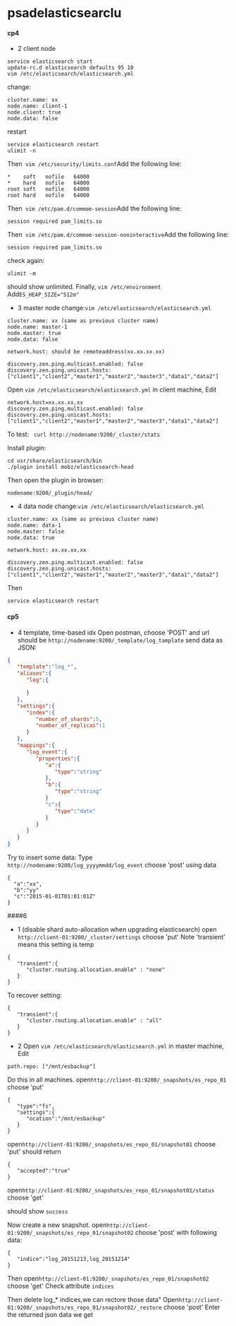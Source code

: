 # psadelasticsearclu



#### cp4
- 2 client node
```
service elasticsearch start
update-rc.d elasticsearch defaults 95 10
vim /etc/elasticsearch/elasticsearch.yml
```
change:
```
cluster.name: xx
node.name: client-1
node.client: true
node.data: false
```
restart
```
service elasticsearch restart
ulimit -n

```
Then``` vim /etc/security/limits.conf```Add the following line:
```
*    soft   nofile   64000
*    hard   nofile   64000
root soft   nofile   64000
root hard   nofile   64000
```
Then``` vim /etc/pam.d/commom-session```Add the following line:
```
session required pam_limits.so
```
Then``` vim /etc/pam.d/commom-session-noninteractive```Add the following line:
```
session required pam_limits.so
```
check again:
```
ulimit -m
```
should show unlimited.
Finally, ```vim /etc/environment```
Add```ES_HEAP_SIZE="512m"```

- 3 master node
change:```vim /etc/elasticsearch/elasticsearch.yml```
```
cluster.name: xx (same as previous cluster name)
node.name: master-1
node.master: true
node.data: false

network.host: should be remoteaddress(xx.xx.xx.xx)

discovery.zen.ping.multicast.enabled: false
discovery.zen.ping.unicast.hosts: ["client1","client2","master1","master2","master3","data1","data2"]
```

Open ```vim /etc/elasticsearch/elasticsearch.yml``` in client machine,
Edit
```
network.host=xx.xx.xx.xx
discovery.zen.ping.multicast.enabled: false
discovery.zen.ping.unicast.hosts: ["client1","client2","master1","master2","master3","data1","data2"]
```
To test:
``` curl http://nodename:9200/_cluster/stats```

Install plugin:
```
cd usr/share/elasticsearch/bin
./plugin install mobz/elasticsearch-head
```
Then open the plugin in browser:
```
nodename:9200/_plugin/head/
```
- 4 data node
change:```vim /etc/elasticsearch/elasticsearch.yml```
```
cluster.name: xx (same as previous cluster name)
node.name: data-1
node.master: false
node.data: true

network.host: xx.xx.xx.xx

discovery.zen.ping.multicast.enabled: false
discovery.zen.ping.unicast.hosts: ["client1","client2","master1","master2","master3","data1","data2"]
```
Then
```
service elasticsearch restart
```
#### cp5
- 4 template, time-based idx
Open postman, choose 'POST' and url should be ```http://nodename:9200/_template/log_tamplate```
send data as JSON:
```json
{  
   "template":"log_*",
   "aliases":{  
      "log":{  

      }
   },
   "settings":{  
      "index":{  
         "number_of_shards":5,
         "number_of_replicas":1
      }
   },
   "mappings":{  
      "log_event":{  
         "properties":{  
            "a":{  
               "type":"string"
            },
            "b":{  
               "type":"string"
            }
            "c":{
               "type":"date"
            }
         }
      }
   }
}
```

Try to insert some data:
Type ```http://nodename:9200/log_yyyymmdd/log_event``` choose 'post'
using data
```
{
  "a":"xx",
  "b":"yy"
  "c":"2015-01-01T01:01:01Z"
}
```
####6
- 1 (disable shard auto-allocation when upgrading elasticsearch)
open ```http://client-01:9200/_cluster/settings``` choose 'put'
Note 'transient' means this setting is temp
```
{
   "transient":{
      "cluster.routing.allocation.enable" : "none"
   }
}
```

To recover setting:
```
{
   "transient":{
      "cluster.routing.allocation.enable" : "all"
   }
}
```
- 2
Open ```vim /etc/elasticsearch/elasticsearch.yml``` in master machine,
Edit
```
path.repo: ["/mnt/esbackup"]
```
Do this in all machines.
open```http://client-01:9200/_snapshots/es_repo_01``` choose 'put'
```
{
   "type":"fs",
   "settings":{
      "ocation":"/mnt/esbackup"
   }
}
```
open```http://client-01:9200/_snapshots/es_repo_01/snapshot01``` choose 'put'
should return
```
{
   "accepted":"true"
}
```
open```http://client-01:9200/_snapshots/es_repo_01/snapshot01/status``` choose 'get'

should show ```success```

Now create a new snapshot.
open```http://client-01:9200/_snapshots/es_repo_01/snapshot02``` choose 'post'
with following data:
```
{
   "indice":"log_20151213,log_20151214"
}
```
Then open```http://client-01:9200/_snapshots/es_repo_01/snapshot02``` choose 'get'
Check attribute ```indices```

Then delete log_* indices,we can rectore those data"
Open```http://client-01:9200/_snapshots/es_repo_01/snapshot02/_restore``` choose 'post'
Enter the returned json data we get
